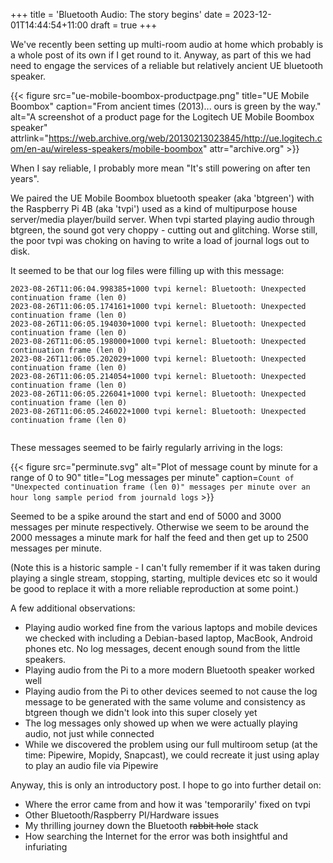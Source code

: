 +++
title = 'Bluetooth Audio: The story begins'
date = 2023-12-01T14:44:54+11:00
draft = true
+++

We've recently been setting up multi-room audio at home which probably is a whole post of its own if I get round to it. Anyway, as part of this we had need to engage the services of a reliable but relatively ancient UE bluetooth speaker.


{{< figure src="ue-mobile-boombox-productpage.png" title="UE Mobile Boombox" caption="From ancient times (2013)... ours is green by the way."
alt="A screenshot of a product page for the Logitech UE Mobile Boombox speaker"
attrlink="https://web.archive.org/web/20130213023845/http://ue.logitech.com/en-au/wireless-speakers/mobile-boombox" attr="archive.org" >}}


When I say reliable, I probably more mean "It's still powering on after ten years". 


We paired the UE Mobile Boombox bluetooth speaker (aka 'btgreen') with the Raspberry Pi 4B (aka 'tvpi') used as a kind of multipurpose house server/media player/build server. When tvpi started playing audio through btgreen, the sound got very choppy - cutting out and glitching. Worse still, the poor tvpi was choking on having to write a load of journal logs out to disk.

It seemed to be that our log files were filling up with this message:

```
2023-08-26T11:06:04.998385+1000 tvpi kernel: Bluetooth: Unexpected continuation frame (len 0)
2023-08-26T11:06:05.174161+1000 tvpi kernel: Bluetooth: Unexpected continuation frame (len 0)
2023-08-26T11:06:05.194030+1000 tvpi kernel: Bluetooth: Unexpected continuation frame (len 0)
2023-08-26T11:06:05.198000+1000 tvpi kernel: Bluetooth: Unexpected continuation frame (len 0)
2023-08-26T11:06:05.202029+1000 tvpi kernel: Bluetooth: Unexpected continuation frame (len 0)
2023-08-26T11:06:05.214054+1000 tvpi kernel: Bluetooth: Unexpected continuation frame (len 0)
2023-08-26T11:06:05.226041+1000 tvpi kernel: Bluetooth: Unexpected continuation frame (len 0)
2023-08-26T11:06:05.246022+1000 tvpi kernel: Bluetooth: Unexpected continuation frame (len 0)


```

These messages seemed to be fairly regularly arriving in the logs:

{{< figure src="perminute.svg" alt="Plot of message count by minute for a range of 0 to 90" title="Log messages per minute" caption=`Count of "Unexpected continuation frame (len 0)" messages per minute over an hour long sample period from journald logs` >}}


Seemed to be a spike around the start and end of 5000 and 3000 messages per minute respectively. Otherwise we seem to be around the 2000 messages a minute mark for half the feed and then get up to 2500 messages per minute.

(Note this is a historic sample - I can't fully remember if it was taken during playing a single stream, stopping, starting, multiple devices etc so it would be good to replace it with a more reliable reproduction at some point.)


A few additional observations:

+ Playing audio worked fine from the various laptops and mobile devices we checked with including a Debian-based laptop, MacBook, Android phones etc. No log messages, decent enough sound from the little speakers. 
+ Playing audio from the Pi to a more modern Bluetooth speaker worked well
+ Playing audio from the Pi to other devices seemed to not cause the log message to be generated with the same volume and consistency as btgreen though we didn't look into this super closely yet
+ The log messages only showed up when we were actually playing audio, not just while connected
+ While we discovered the problem using our full multiroom setup (at the time: Pipewire, Mopidy, Snapcast), we could recreate it just using aplay to play an audio file via Pipewire

Anyway, this is only an introductory post. I hope to go into further detail on:

+ Where the error came from and how it was 'temporarily' fixed on tvpi
+ Other Bluetooth/Raspberry PI/Hardware issues
+ My thrilling journey down the Bluetooth ~~rabbit hole~~ stack
+ How searching the Internet for the error was both insightful and infuriating

